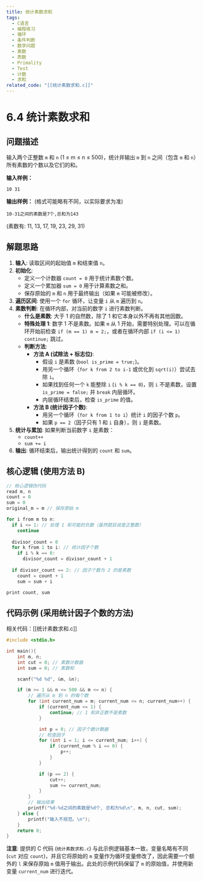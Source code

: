 ```yaml
---
title: 统计素数求和
tags:
  - C语言
  - 编程练习
  - 循环
  - 条件判断
  - 数学问题
  - 素数
  - 质数
  - Primality
  - Test
  - 计数
  - 求和
related_code: "[[统计素数求和.c]]"
---
```


# 6.4 统计素数求和

## 问题描述

输入两个正整数 `m` 和 `n` (1 ≤ m ≤ n ≤ 500)，统计并输出 `m` 到 `n` 之间（包含 `m` 和 `n`）所有素数的个数以及它们的和。

**输入样例：**
```
10 31
```

**输出样例：** (格式可能略有不同，以实际要求为准)
```
10-31之间的素数是7个,总和为143
```
(素数有: 11, 13, 17, 19, 23, 29, 31)

## 解题思路

1.  **输入**: 读取区间的起始值 `m` 和结束值 `n`。
2.  **初始化**: 
    *   定义一个计数器 `count = 0` 用于统计素数个数。
    *   定义一个累加器 `sum = 0` 用于计算素数之和。
    *   保存原始的 `m` 和 `n` 用于最终输出（如果 `m` 可能被修改）。
3.  **遍历区间**: 使用一个 `for` 循环，让变量 `i` 从 `m` 遍历到 `n`。
4.  **素数判断**: 在循环内部，对当前的数字 `i` 进行素数判断。
    *   **什么是素数**: 大于 1 的自然数，除了 1 和它本身以外不再有其他因数。
    *   **特殊处理 1**: 数字 1 不是素数。如果 `m` 从 1 开始，需要特别处理。可以在循环开始前检查 `if (m == 1) m = 2;`，或者在循环内部 `if (i <= 1) continue;` 跳过。
    *   **判断方法**:
        *   **方法 A (试除法 + 标志位)**:
            *   假设 `i` 是素数 (`bool is_prime = true;`)。
            *   用另一个循环（`for k from 2 to i-1` 或优化到 `sqrt(i)`）尝试去除 `i`。
            *   如果找到任何一个 `k` 能整除 `i` (`i % k == 0`)，则 `i` 不是素数，设置 `is_prime = false;` 并 `break` 内层循环。
            *   内层循环结束后，检查 `is_prime` 的值。
        *   **方法 B (统计因子个数)**:
            *   用另一个循环（`for k from 1 to i`）统计 `i` 的因子个数 `p`。
            *   如果 `p == 2`（因子只有 1 和 `i` 自身），则 `i` 是素数。
5.  **统计与累加**: 如果判断当前数字 `i` 是素数：
    *   `count++`
    *   `sum += i`
6.  **输出**: 循环结束后，输出统计得到的 `count` 和 `sum`。

## 核心逻辑 (使用方法 B)

```c
// 核心逻辑伪代码
read m, n
count = 0
sum = 0
original_m = m // 保存原始 m

for i from m to n:
  if i <= 1: // 处理 1 和可能的负数（虽然题目说是正整数）
    continue 
  
  divisor_count = 0
  for k from 1 to i: // 统计因子个数
    if i % k == 0:
      divisor_count = divisor_count + 1
      
  if divisor_count == 2: // 因子个数为 2 的是素数
    count = count + 1
    sum = sum + i

print count, sum
```

## 代码示例 (采用统计因子个数的方法)

相关代码：[[统计素数求和.c]]

```c
#include <stdio.h>

int main(){
    int m, n;
    int cut = 0; // 素数计数器
    int sum = 0; // 素数和

    scanf("%d %d", &m, &n);

    if (m >= 1 && n <= 500 && m <= n) {
        // 遍历从 m 到 n 的每个数
        for (int current_num = m; current_num <= n; current_num++) {
            if (current_num <= 1) {
                continue; // 1 和非正数不是素数
            }

            int p = 0; // 因子个数计数器
            // 检查因子
            for (int i = 1; i <= current_num; i++) {
                if (current_num % i == 0) {
                    p++;
                }
            }

            if (p == 2) {
                cut++;
                sum += current_num;
            }
        }
        // 输出结果
        printf("%d-%d之间的素数是%d个, 总和为%d\n", m, n, cut, sum);
    } else {
        printf("输入不规范。\n");
    }
    return 0;
}

```

**注意**: 提供的 C 代码 (`统计素数求和.c`) 与此示例逻辑基本一致，变量名略有不同 (`cut` 对应 `count`)，并且它将原始的 `m` 变量作为循环变量修改了，因此需要一个额外的 `l` 来保存原始 `m` 值用于输出。此处的示例代码保留了 `m` 的原始值，并使用新变量 `current_num` 进行迭代。
